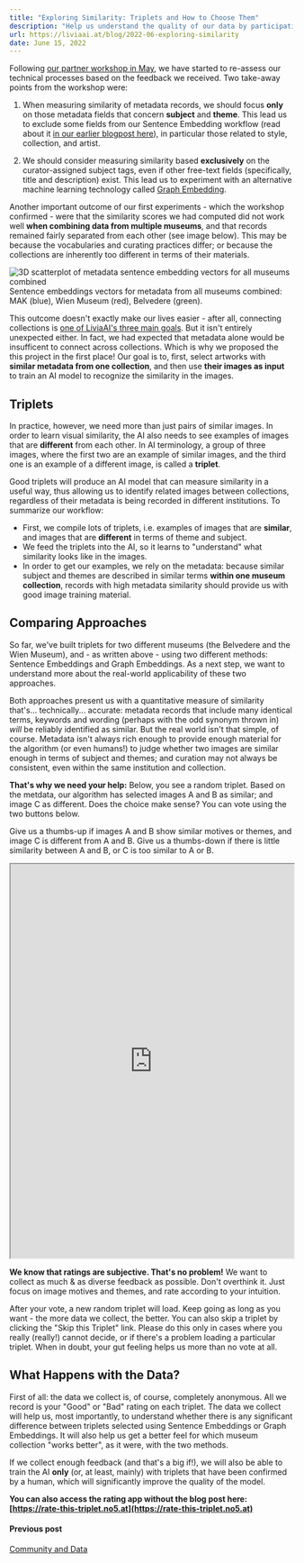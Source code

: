 ```yaml
---
title: "Exploring Similarity: Triplets and How to Choose Them"
description: "Help us understand the quality of our data by participating in a small crowdsourcing experiment."
url: https://liviaai.at/blog/2022-06-exploring-similarity
date: June 15, 2022
---
```


Following [our partner workshop in May](/blog/2022-05-community-data), we have started to re-assess our
technical processes based on the feedback we received. Two take-away points from the workshop 
were:

1. When measuring similarity of metadata records, we should focus __only__ on those metadata fields that concern
   __subject__ and __theme__. This lead us to exclude some fields from our Sentence Embedding workflow (read about
   it [in our earlier blogpost here](/blog/2022-04-machines-reading-metadata)), in particular those related to
   style, collection, and artist.

2. We should consider measuring similarity based __exclusively__ on the curator-assigned subject tags, even if 
   other free-text fields (specifically, title and description) exist. This lead us to experiment with an alternative
   machine learning technology called [Graph Embedding](https://towardsdatascience.com/overview-of-deep-learning-on-graph-embeddings-4305c10ad4a4).

Another important outcome of our first experiments - which the workshop confirmed - were that the similarity scores we
had computed did not work well __when combining data from multiple museums__, and that records remained fairly separated from each other (see image below). This may be because the vocabularies and curating practices differ; or because the collections are inherently too different in terms of their materials.

<div style="display:flex; justify-content:center">
  <img src="/blog/2022-06-exploring-similarity/3d_sentence_embeddings_all.png" alt="3D scatterplot of metadata sentence embedding vectors for all museums combined" />
</div>
<div style="width:100%" class="image-caption centered">Sentence embeddings vectors for metadata from all museums combined: MAK (blue), Wien Museum (red), Belvedere (green).</div>

This outcome doesn't exactly make our lives easier - after all, connecting collections is [one of LiviaAI's three main 
goals](/blog/2022-04-hello-world). But it isn't entirely unexpected either. In fact, we had expected that metadata alone
would be insufficent to connect across collections. Which is why we proposed the this project in the first place! Our goal is to, first, select artworks with __similar metadata from one collection__, and then use __their images as input__ to train an AI model to recognize the similarity in the images.

## Triplets

In practice, however, we need more than just pairs of similar images. In order to learn visual similarity, the AI also needs to see examples of images that are __different__ from each other. In AI terminology, a group of three images, where the first two are an example of similar images, and the third one is an example of a different image, is called a __triplet__.

Good triplets will produce an AI model that can measure similarity in a useful way, thus allowing us to identify related images between collections, regardless of their metadata is being recorded in different institutions. To summarize our workflow:

- First, we compile lots of triplets, i.e. examples of images that are __similar__, and images that are __different__ in terms of theme and subject.
- We feed the triplets into the AI, so it learns to "understand" what similarity looks like in the images.
- In order to get our examples, we rely on the metadata: because similar subject and themes are described in similar terms __within one museum collection__, records with high metadata similarity should provide us with good image training
material.

## Comparing Approaches

So far, we've built triplets for two different museums (the Belvedere and the Wien Museum), and - as written above - using two different methods: Sentence Embeddings and Graph Embeddings. As a next step, we want to understand more about the real-world applicability of these two approaches.

Both approaches present us with a quantitative measure of similarity that's... technically... accurate: metadata records that include many identical terms, keywords and wording (perhaps with the odd synonym thrown in) _will_ be reliably identified as similar. But the real world isn't that simple, of course. Metadata isn't always rich enough to provide enough material for the algorithm (or even humans!) to judge whether two images are similar enough in terms of subject and themes; and curation may not always be consistent, even within the same institution and collection.

__That's why we need your help:__ Below, you see a random triplet. Based on the metdata, our algorithm has selected images A and B as similar; and image C as different. Does the choice make sense? You can vote using the two buttons below. 

Give us a thumbs-up if images A and B show similar motives or themes, and image C is different from A and B. Give us a thumbs-down if there is little similarity between A and B, or C is too similar to A or B.

<iframe 
  src="https://rate-this-triplet.no5.at/embed.html"
  style="width:100%; height:700px; margin:0">
</iframe>

__We know that ratings are subjective. That's no problem!__ We want to collect as much & as diverse feedback 
as possible. Don't overthink it. Just focus on image motives and themes, and rate according to your intuition.

After your vote, a new random triplet will load. Keep going as long as you want - the more data we collect, the better. You can also skip a triplet by clicking the "Skip this Triplet" link. Please do this only in cases where you really (really!) cannot decide, or if there's a problem loading a particular triplet. When in doubt, your gut feeling helps us more than no vote at all.

## What Happens with the Data?

First of all: the data we collect is, of course, completely anonymous. All we record is your "Good" or "Bad" rating on each triplet. The data we collect will help us, most importantly, to understand whether there is any significant difference between triplets selected using Sentence Embeddings or Graph Embeddings. It will also help us get a better feel for which museum collection "works better", as it were, with the two methods.

If we collect enough feedback (and that's a big if!), we will also be able to train the AI __only__ (or, at least, mainly) with triplets that have been confirmed by a human, which will significantly improve the quality of the model.

__You can also access the rating app without the blog post here: [https://rate-this-triplet.no5.at](https://rate-this-triplet.no5.at)__

<footer>
  <div class="previous-post">
    <h4>Previous post</h4> 
    <a href="/blog/2022-05-community-data/">Community and Data</a>
  </div>
</footer>
